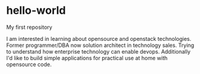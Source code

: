 # hello-world
My first repository

I am interested in learning about opensource and openstack technologies.  
Former programmer/DBA now solution architect in technology sales.
Trying to understand how enterprise technology can enable devops.
Additionally I'd like to build simple applications for practical use at home with opensource code.
